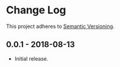 # Change Log

This project adheres to
[Semantic Versioning](https://semver.org/spec/v2.0.0.html).

## 0.0.1 - 2018-08-13
- Initial release.